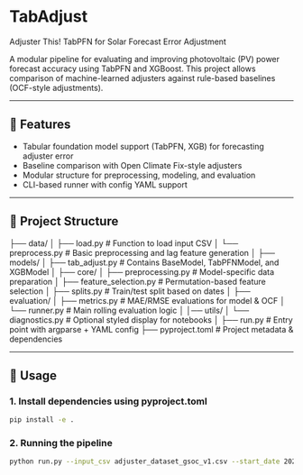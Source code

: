 # TabAdjust
Adjuster This! TabPFN for Solar Forecast Error Adjustment

A modular pipeline for evaluating and improving photovoltaic (PV) power forecast accuracy using TabPFN and XGBoost. This project allows comparison of machine-learned adjusters against rule-based baselines (OCF-style adjustments).

---

## 🔧 Features

- Tabular foundation model support (TabPFN, XGB) for forecasting adjuster error
- Baseline comparison with Open Climate Fix-style adjusters
- Modular structure for preprocessing, modeling, and evaluation
- CLI-based runner with config YAML support

---

## 📁 Project Structure
├── data/
│ ├── load.py # Function to load input CSV
│ └── preprocess.py # Basic preprocessing and lag feature generation
│
├── models/
│ ├── tab_adjust.py # Contains BaseModel, TabPFNModel, and XGBModel
│
├── core/
│ ├── preprocessing.py # Model-specific data preparation
│ ├── feature_selection.py # Permutation-based feature selection
│ ├── splits.py # Train/test split based on dates
│
├── evaluation/
│ ├── metrics.py # MAE/RMSE evaluations for model & OCF
│ └── runner.py # Main rolling evaluation logic
│
│── utils/
│ └── diagnostics.py # Optional styled display for notebooks
│
├── run.py # Entry point with argparse + YAML config
├── pyproject.toml # Project metadata & dependencies



---

## 🚀 Usage

### 1. Install dependencies using pyproject.toml

```bash
pip install -e .
```

### 2. Running the pipeline

```bash
python run.py --input_csv adjuster_dataset_gsoc_v1.csv --start_date 2024-08-01 --model_type xgboost --output_prefix results_xgb
```